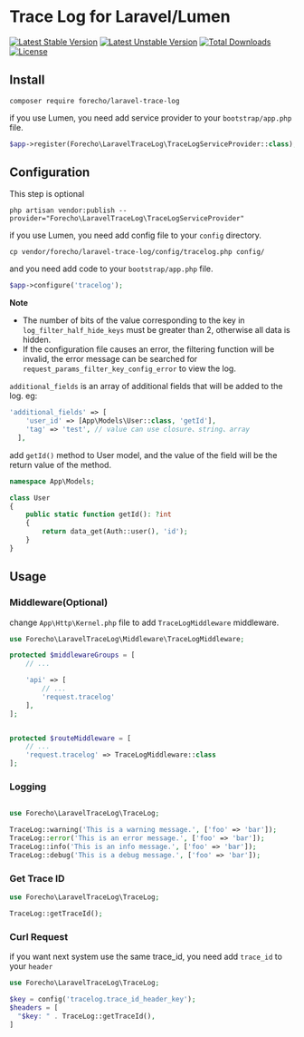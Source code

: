# Trace Log for Laravel/Lumen

<a href="https://packagist.org/packages/forecho/laravel-trace-log"><img src="https://poser.pugx.org/forecho/laravel-trace-log/v/stable.svg" alt="Latest Stable Version"></a>
<a href="https://packagist.org/packages/forecho/laravel-trace-log"><img src="https://poser.pugx.org/forecho/laravel-trace-log/v/unstable.svg" alt="Latest Unstable Version"></a>
<a href="https://packagist.org/packages/forecho/laravel-trace-log"><img src="https://poser.pugx.org/forecho/laravel-trace-log/downloads" alt="Total Downloads"></a>
<a href="https://packagist.org/packages/forecho/laravel-trace-log"><img src="https://poser.pugx.org/forecho/laravel-trace-log/license" alt="License"></a>

## Install

```shell
composer require forecho/laravel-trace-log
```

if you use Lumen, you need add service provider to your `bootstrap/app.php` file.

```php
$app->register(Forecho\LaravelTraceLog\TraceLogServiceProvider::class);
```

## Configuration

This step is optional

```shell
php artisan vendor:publish --provider="Forecho\LaravelTraceLog\TraceLogServiceProvider"
```

if you use Lumen, you need add config file to your `config` directory.

```shell
cp vendor/forecho/laravel-trace-log/config/tracelog.php config/
```

and you need add code to your `bootstrap/app.php` file.

```php
$app->configure('tracelog');
```

**Note**

- The number of bits of the value corresponding to the key in `log_filter_half_hide_keys` must be greater than 2,
  otherwise all data is hidden.
- If the configuration file causes an error, the filtering function will be invalid, the error message can be searched
  for `request_params_filter_key_config_error` to view the log.

`additional_fields` is an array of additional fields that will be added to the log. eg:

```php
'additional_fields' => [
    'user_id' => [App\Models\User::class, 'getId'],
    'tag' => 'test', // value can use closure、string、array
  ],
```

add `getId()` method to User model, and the value of the field will be the return value of the method.

```php
namespace App\Models;

class User 
{
    public static function getId(): ?int
    {
        return data_get(Auth::user(), 'id');
    }
}

```

## Usage

### Middleware(Optional)

change `App\Http\Kernel.php` file to add `TraceLogMiddleware` middleware.

```php
use Forecho\LaravelTraceLog\Middleware\TraceLogMiddleware;

protected $middlewareGroups = [
    // ...

    'api' => [
        // ...        
        'request.tracelog'
    ],
];


protected $routeMiddleware = [
    // ...    
    'request.tracelog' => TraceLogMiddleware::class
];
```

### Logging

```php

use Forecho\LaravelTraceLog\TraceLog;

TraceLog::warning('This is a warning message.', ['foo' => 'bar']);
TraceLog::error('This is an error message.', ['foo' => 'bar']);
TraceLog::info('This is an info message.', ['foo' => 'bar']);
TraceLog::debug('This is a debug message.', ['foo' => 'bar']);
```

### Get Trace ID

```php
use Forecho\LaravelTraceLog\TraceLog;

TraceLog::getTraceId();
```

### Curl Request

if you want next system use the same trace_id, you need add `trace_id` to your `header`

```php
use Forecho\LaravelTraceLog\TraceLog;

$key = config('tracelog.trace_id_header_key');
$headers = [
  "$key: " . TraceLog::getTraceId(),
]
```
